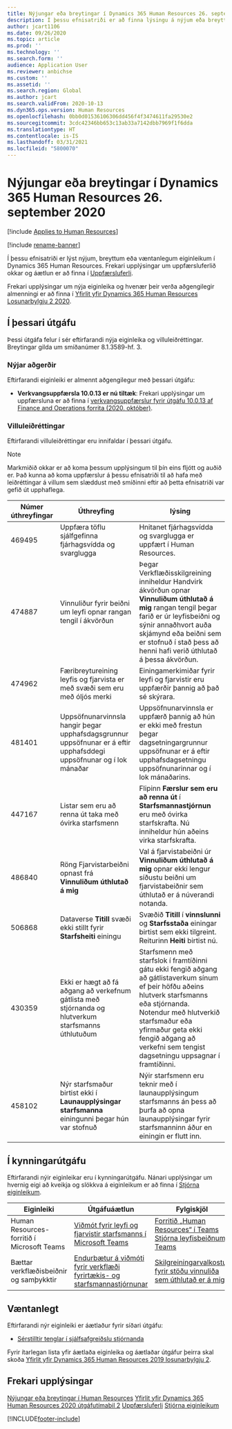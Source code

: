 ```yaml
---
title: Nýjungar eða breytingar í Dynamics 365 Human Resources 26. september 2020
description: Í þessu efnisatriði er að finna lýsingu á nýjum eða breyttum eiginleikum í Microsoft Dynamics 365 Human Resources fyrir 26. september 2020.
author: jcart1106
ms.date: 09/26/2020
ms.topic: article
ms.prod: ''
ms.technology: ''
ms.search.form: ''
audience: Application User
ms.reviewer: anbichse
ms.custom: ''
ms.assetid: ''
ms.search.region: Global
ms.author: jcart
ms.search.validFrom: 2020-10-13
ms.dyn365.ops.version: Human Resources
ms.openlocfilehash: 0bb0d01536106306dd456f4f3474611fa29530e2
ms.sourcegitcommit: 3cdc42346bb653c13ab33a7142dbb7969f1f6dda
ms.translationtype: HT
ms.contentlocale: is-IS
ms.lasthandoff: 03/31/2021
ms.locfileid: "5800070"
---
```

# <a name="whats-new-or-changed-in-dynamics-365-human-resources-september-26-2020"></a>Nýjungar eða breytingar í Dynamics 365 Human Resources 26. september 2020

[!include [Applies to Human Resources](../includes/applies-to-hr.md)]

[!include [rename-banner](~/includes/cc-data-platform-banner.md)]

Í þessu efnisatriði er lýst nýjum, breyttum eða væntanlegum eiginleikum í Dynamics 365 Human Resources. Frekari upplýsingar um uppfærsluferlið okkar og áætlun er að finna í [Uppfærsluferli](hr-admin-setup-update-process.md).

Frekari upplýsingar um nýja eiginleika og hvenær þeir verða aðgengilegir almenningi er að finna í [Yfirlit yfir Dynamics 365 Human Resources Losunarbylgju 2 2020](https://docs.microsoft.com/dynamics365-release-plan/2020wave2/human-resources/dynamics365-human-resources/).

## <a name="in-this-release"></a>Í þessari útgáfu

Þessi útgáfa felur í sér eftirfarandi nýja eiginleika og villuleiðréttingar. Breytingar gilda um smíðanúmer 8.1.3589-hf. 3.

### <a name="new-features"></a>Nýjar aðgerðir

Eftirfarandi eiginleiki er almennt aðgengilegur með þessari útgáfu:

- **Verkvangsuppfærsla 10.0.13 er nú tiltæk**: Frekari upplýsingar um uppfærsluna er að finna í [verkvangsuppfærslur fyrir útgáfu 10.0.13 af Finance and Operations forrita (2020. október)](https://docs.microsoft.com/dynamics365/fin-ops-core/dev-itpro/get-started/whats-new-platform-updates-10-0-13).

### <a name="bug-fixes"></a>Villuleiðréttingar

Eftirfarandi villuleiðréttingar eru innifaldar í þessari útgáfu.

> [!NOTE]
> Markmiðið okkar er að koma þessum upplýsingum til þín eins fljótt og auðið er. Það kunna að koma uppfærslur á þessu efnisatriði til að hafa með leiðréttingar á villum sem slæddust með smíðinni eftir að þetta efnisatriði var gefið út upphaflega.

| Númer úthreyfingar | Úthreyfing | lýsing |
| --- | --- | --- |
| 469495 | Uppfæra töflu sjálfgefinna fjárhagsvídda og svarglugga | Hnitanet fjárhagsvídda og svarglugga er uppfært í Human Resources. |
| 474887 | Vinnuliður fyrir beiðni um leyfi opnar rangan tengil í ákvörðun | Þegar Verkflæðisskilgreining inniheldur Handvirk ákvörðun opnar **Vinnuliðum úthlutað á mig** rangan tengil þegar farið er úr leyfisbeiðni og sýnir annaðhvort auða skjámynd eða beiðni sem er stofnuð í stað þess að henni hafi verið úthlutað á þessa ákvörðun. |
| 474962 | Færibreytureining leyfis og fjarvista er með svæði sem eru með óljós merki | Einingamerkimiðar fyrir leyfi og fjarvistir eru uppfærðir þannig að það sé skýrara. |
| 481401 | Uppsöfnunarvinnsla hangir þegar upphafsdagsgrunnur uppsöfnunar er á eftir upphafsddegi uppsöfnunar og í lok mánaðar | Uppsöfnunarvinnsla er uppfærð þannig að hún er ekki með frestun þegar dagsetningargrunnur uppsöfnunar er á eftir upphafsdagsetningu uppsöfnunarinnar og í lok mánaðarins. |
| 447167 | Listar sem eru að renna út taka með óvirka starfsmenn | Flipinn **Færslur sem eru að renna út** í **Starfsmannastjórnun** eru með óvirka starfskrafta. Nú inniheldur hún aðeins virka starfskrafta. |
| 486840 | Röng Fjarvistarbeiðni opnast frá **Vinnuliðum úthlutað á mig** | Val á fjarvistabeiðni úr **Vinnuliðum úthlutað á mig** opnar ekki lengur síðustu beiðni um fjarvistabeiðnir sem úthlutað er á núverandi notanda. |
| 506868 | Dataverse **Titill** svæði ekki stillt fyrir **Starfsheiti** einingu | Svæðið **Titill** í **vinnslunni** og **Starfsstaða** einingar birtist sem ekki tilgreint. Reiturinn **Heiti** birtist nú. |
| 430359 | Ekki er hægt að fá aðgang að verkefnum gátlista með stjórnanda og hlutverkum starfsmanns úthlutuðum | Starfsmenn með starfslok í framtíðinni gátu ekki fengið aðgang að gátlistaverkum sínum ef þeir höfðu aðeins hlutverk starfsmanns eða stjórnanda. Notendur með hlutverkið starfsmaður eða yfirmaður geta ekki fengið aðgang að verkefni sem tengist dagsetningu uppsagnar í framtíðinni. |
| 458102 | Nýr starfsmaður birtist ekki í **Launaupplýsingar starfsmanna** einingunni þegar hún var stofnuð | Nýir starfsmenn eru teknir með í launaupplýsingum starfsmanns án þess að þurfa að opna launaupplýsingar fyrir starfsmanninn áður en einingin er flutt inn. |

## <a name="in-preview"></a>Í kynningarútgáfu

Eftirfarandi nýir eiginleikar eru í kynningarútgáfu. Nánari upplýsingar um hvernig eigi að kveikja og slökkva á eiginleikum er að finna í [Stjórna eiginleikum](hr-admin-manage-features.md).

| Eiginleiki | Útgáfuáætlun | Fylgiskjöl |
| --- | --- | --- |
| Human Resources-forritið í Microsoft Teams | [Viðmót fyrir leyfi og fjarvistir starfsmanns í Microsoft Teams](https://docs.microsoft.com/dynamics365-release-plan/2020wave1/dynamics365-human-resources/employee-leave-absence-experience-teams) | [Forritið „Human Resources“ í Teams](https://go.microsoft.com/fwlink/?linkid=2127841)<br>[Stjórna leyfisbeiðnum í Teams](hr-teams-leave-app.md) |
| Bættar verkflæðisbeiðnir og samþykktir | [Endurbætur á viðmóti fyrir verkflæði fyrirtækis- og starfsmannastjórnunar](https://docs.microsoft.com/dynamics365-release-plan/2020wave2/human-resources/dynamics365-human-resources/organization-personnel-management-workflow-experience-enhancements) | [Skilgreiningarvalkostur fyrir stöðu vinnuliða sem úthlutað er á mig](https://docs.microsoft.com/dynamics365/human-resources/hr-whats-new-2020-09-03#configuration-option-to-position-work-items-assigned-to-me-list-477004) |

## <a name="coming-soon"></a>Væntanlegt

Eftirfarandi nýr eiginleiki er áætlaður fyrir síðari útgáfu:

- [Sérstilltir tenglar í sjálfsafgreiðslu stjórnanda](https://docs.microsoft.com/dynamics365-release-plan/2020wave2/human-resources/dynamics365-human-resources/custom-links-manager-self-service)

Fyrir ítarlegan lista yfir áætlaða eiginleika og áætlaðar útgáfur þeirra skal skoða [Yfirlit yfir Dynamics 365 Human Resources 2019 losunarbylgju 2](https://docs.microsoft.com/dynamics365-release-plan/2019wave2/dynamics365-human-resources/).

## <a name="additional-resources"></a>Frekari upplýsingar

[Nýjungar eða breytingar í Human Resources](hr-admin-whats-new.md)
[Yfirlit yfir Dynamics 365 Human Resources 2020 útgáfutímabil 2](https://docs.microsoft.com/dynamics365-release-plan/2020wave2/human-resources/dynamics365-human-resources/)
[Uppfærsluferli](hr-admin-setup-update-process.md)
[Stjórna eiginleikum](hr-admin-manage-features.md)


[!INCLUDE[footer-include](../includes/footer-banner.md)]